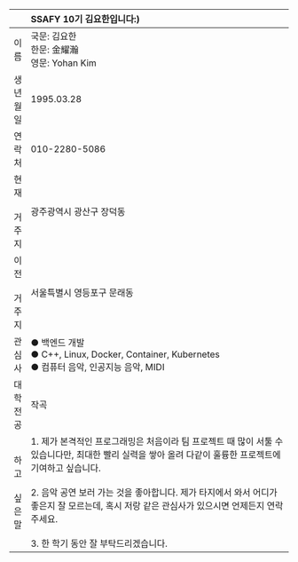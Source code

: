 
|| SSAFY 10기 김요한입니다:)|
|:-:|:-|
|이<br>름| 국문: 김요한<br>한문: 金耀瀚<br>영문: Yohan Kim|
|생<br>년<br>월<br>일|1995.03.28|
|연<br>락<br>처|010-2280-5086|
|현<br>재<br><br>거<br>주<br>지|광주광역시 광산구 장덕동|
|이<br>전<br><br>거<br>주<br>지|서울특별시 영등포구 문래동|
|관<br>심<br>사| ● 백엔드 개발<br>● C++, Linux, Docker, Container, Kubernetes<br> ● 컴퓨터 음악, 인공지능 음악, MIDI
|대<br>학<br>전<br>공| 작곡 |
|하<br>고<br><br>싶<br>은<br>말| 1. 제가 본격적인 프로그래밍은 처음이라 팀 프로젝트 때 많이 서툴 수 있습니다만, 최대한 빨리 실력을 쌓아 올려 다같이 훌륭한 프로젝트에 기여하고 싶습니다.<br><br> 2. 음악 공연 보러 가는 것을 좋아합니다. 제가 타지에서 와서 어디가 좋은지 잘 모르는데, 혹시 저랑 같은 관심사가 있으시면 언제든지 연락 주세요.<br><br>3. 한 학기 동안 잘 부탁드리겠습니다.